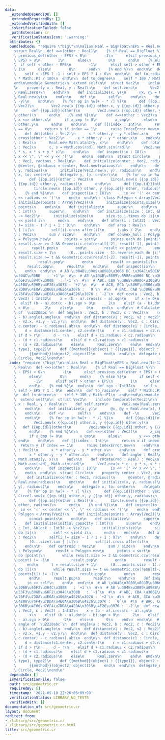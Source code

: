 ```yaml
---
data:
  _extendedDependsOn: []
  _extendedRequiredBy: []
  _extendedVerifiedWith: []
  _isVerificationFailed: false
  _pathExtension: cr
  _verificationStatusIcon: ':warning:'
  attributes: {}
  bundledCode: "require \"big\"\n\nalias Real = BigFloat\nEPS = Real.new(1e-12)\n\n\
    struct Real\n  def <=>(other : Real)\n    {% if Real == BigFloat %}\n      if\
    \ previous_def(other - EPS) < 0\n        -1\n      elsif previous_def(other +\
    \ EPS) > 0\n        1\n      else\n        0\n      end\n    {% else %}\n    \
    \  if self < other - EPS\n        -1\n      elsif self > other + EPS\n       \
    \ 1\n      else\n        0\n      end\n    {% end %}\n  end\n\n  def sgn : Int32\n\
    \    self < -EPS ? -1 : self > EPS ? 1 : 0\n  end\n\n  def to_radian\n    self\
    \ * Math::PI / 180\n  end\n\n  def to_degree\n    self * 180 / Math::PI\n  end\n\
    end\n\nmodule Geometric\n  extend self\n\n  struct Vec2\n    include Comparable(Vec2)\n\
    \n    property x : Real, y : Real\n\n    def self.zero\n      Vec2.new(Real.zero,\
    \ Real.zero)\n    end\n\n    def initialize(x, y)\n      @x, @y = Real.new(x),\
    \ Real.new(y)\n    end\n\n    def +\n      self\n    end\n\n    def -\n      Vec2.new(-x,\
    \ -y)\n    end\n\n    {% for op in %w[+ - * /] %}\n      def {{op.id}}(other :\
    \ Vec2)\n        Vec2.new(x {{op.id}} other.x, y {{op.id}} other.y)\n      end\n\
    \n      def {{op.id}}(other)\n        Vec2.new(x {{op.id}} other, y {{op.id}}\
    \ other)\n      end\n    {% end %}\n\n    def <=>(other : Vec2)\n      x_cmp =\
    \ x <=> other.x\n      if x_cmp != 0\n        x_cmp\n      else\n        y <=>\
    \ other.y\n      end\n    end\n\n    def [](index : Int)\n      return x if index\
    \ == 0\n      return y if index == 1\n      raise IndexError.new\n    end\n\n\
    \    def dot(other : Vec2)\n      x * other.y - y * other.x\n    end\n\n    def\
    \ cross(other : Vec2)\n      x * other.y - y * other.x\n    end\n\n    def angle\
    \ : Real\n      Real.new Math.atan2(y, x)\n    end\n\n    def rotate(rad : Real)\
    \ : Vec2\n      c, s = Math.cos(rad), Math.sin(rad)\n      Vec2.new(x * c - y\
    \ * s, x * s + y * c)\n    end\n\n    def inspect(io : IO)\n      io << '(' <<\
    \ x << \", \" << y << ')'\n    end\n  end\n\n  struct Circle\n    property center\
    \ : Vec2, radious : Real\n\n    def initialize(center : Vec2, radious)\n     \
    \ @center, @radious = center, Real.new(radious)\n    end\n\n    def initialize(x,\
    \ y, radious)\n      initialize(Vec2.new(x, y), radious)\n    end\n\n    delegate\
    \ x, to: center\n    delegate y, to: center\n\n    {% for op in %w[+ - * /] %}\n\
    \      def {{op.id}}(other : Vec2)\n        Circel.new(x {{op.id}} other.x, y\
    \ {{op.id}} other.y, radious)\n      end\n\n      def {{op.id}}(other : Real)\n\
    \        Circle.new(x {{op.id}} other, y {{op.id}} other, radious)\n      end\n\
    \    {% end %}\n\n    def inspect(io : IO)\n      io << '(' << center << \", \"\
    \ << radious << ')'\n    end\n  end\n\n  class Polygon < Array(Vec2)\n    def\
    \ initialize(points : Array(Vec2))\n      initialize(points.size)\n      concat\
    \ points\n    end\n\n    def initialize\n      super\n    end\n\n    def initialize(initial_capacity\
    \ : Int)\n      super\n    end\n\n    def initialize(size : Int, &block : Int32\
    \ -> Vec2)\n      initialize(size)\n      size.to_i.times do |i|\n        self\
    \ << yield i\n      end\n    end\n\n    def after(i : Int32) : Vec2\n      self[i\
    \ != size - 1 ? i + 1 : 0]\n    end\n\n    def area : Real\n      (0...size).sum\
    \ { |i|\n        self[i].cross after(i)\n      }.abs / 2\n    end\n\n    def centroid\
    \ : Vec2\n      sum / size\n    end\n\n    def convex_hull : Polygon\n      result\
    \ = Polygon.new\n      points = sort\n      points.each do |point|\n        while\
    \ result.size >= 2 && Geometric.ccw(result[-2], result[-1], point) != -1\n   \
    \       result.pop\n        end\n        result << point\n      end\n      t =\
    \ result.size + 1\n      (0...points.size - 1).reverse_each do |i|\n        while\
    \ result.size >= t && Geometric.ccw(result[-2], result[-1], points[i]) != -1\n\
    \          result.pop\n        end\n        result << points[i]\n      end\n \
    \     result.pop\n      result\n    end\n\n    def inspect(io)\n      io << self\n\
    \    end\n  end\n\n  # AB \u304B\u3089\u898B\u3066 BC \u304C\u5DE6\u306B\u66F2\
    \u304C\u308B   : `+1`\n  #\n  # AB \u304B\u3089\u898B\u3066 BC \u304C\u53F3\u306B\
    \u66F2\u304C\u308B   : `-1`\n  #\n  # ABC, CBA \u306E\u9806\u306B\u4E00\u76F4\u7DDA\
    \u4E0A\u306B\u4E26\u3076 : `+2`\n  #\n  # ACB, BCA \u306E\u9806\u306B\u4E00\u76F4\
    \u7DDA\u4E0A\u306B\u4E26\u3076 :  `0`\n  #\n  # BAC, CAB \u306E\u9806\u306B\u4E00\
    \u76F4\u7DDA\u4E0A\u306B\u4E26\u3076 : `-2`\n  def ccw(a : Vec2, b : Vec2, c :\
    \ Vec2) : Int32\n    x = (b - a).cross(c - a).sgn\n    if x != 0\n      x\n  \
    \  elsif (b - a).dot(c - b).sgn > 0\n      2\n    elsif (a - b).dot(c - a).sgn\
    \ > 0\n      -2\n    else\n      0\n    end\n  end\n\n  # Calclates the angle\
    \ of `\u2220abc`\n  def angle(a : Vec2, b : Vec2, c : Vec2)\n    (c - b).rotate(-(a\
    \ - b).angle).angle\n  end\n\n  def distance(v1 : Vec2, v2 : Vec2)\n    Math.hypot(v1.x\
    \ - v2.x, v1.y - v2.y)\n  end\n\n  def distance(v : Vec2, c : Circle)\n    (distance(v,\
    \ c.center) - c.radious).abs\n  end\n\n  def distance(c1 : Circle, c2 : Circle)\n\
    \    d = distance(c1.center, c2.center)\n    r = c1.radious + c2.radious\n   \
    \ if d > r\n      d - r\n    elsif d + c1.radious < c2.radious\n      c2.radious\
    \ - (d + c1.radious)\n    elsif d + c2.radious < c1.radious\n      c1.radious\
    \ - (d + c2.radious)\n    else\n      Real.zero\n    end\n  end\n\n  macro delegate_method(method,\
    \ type1, type2)\n    def {{method}}(object1 : {{type1}}, object2 : {{type2}})\n\
    \      {{method}}(object2, object1)\n    end\n  end\n\n  delegate_method(distance,\
    \ Circle, Vec2)\nend\n"
  code: "require \"big\"\n\nalias Real = BigFloat\nEPS = Real.new(1e-12)\n\nstruct\
    \ Real\n  def <=>(other : Real)\n    {% if Real == BigFloat %}\n      if previous_def(other\
    \ - EPS) < 0\n        -1\n      elsif previous_def(other + EPS) > 0\n        1\n\
    \      else\n        0\n      end\n    {% else %}\n      if self < other - EPS\n\
    \        -1\n      elsif self > other + EPS\n        1\n      else\n        0\n\
    \      end\n    {% end %}\n  end\n\n  def sgn : Int32\n    self < -EPS ? -1 :\
    \ self > EPS ? 1 : 0\n  end\n\n  def to_radian\n    self * Math::PI / 180\n  end\n\
    \n  def to_degree\n    self * 180 / Math::PI\n  end\nend\n\nmodule Geometric\n\
    \  extend self\n\n  struct Vec2\n    include Comparable(Vec2)\n\n    property\
    \ x : Real, y : Real\n\n    def self.zero\n      Vec2.new(Real.zero, Real.zero)\n\
    \    end\n\n    def initialize(x, y)\n      @x, @y = Real.new(x), Real.new(y)\n\
    \    end\n\n    def +\n      self\n    end\n\n    def -\n      Vec2.new(-x, -y)\n\
    \    end\n\n    {% for op in %w[+ - * /] %}\n      def {{op.id}}(other : Vec2)\n\
    \        Vec2.new(x {{op.id}} other.x, y {{op.id}} other.y)\n      end\n\n   \
    \   def {{op.id}}(other)\n        Vec2.new(x {{op.id}} other, y {{op.id}} other)\n\
    \      end\n    {% end %}\n\n    def <=>(other : Vec2)\n      x_cmp = x <=> other.x\n\
    \      if x_cmp != 0\n        x_cmp\n      else\n        y <=> other.y\n     \
    \ end\n    end\n\n    def [](index : Int)\n      return x if index == 0\n    \
    \  return y if index == 1\n      raise IndexError.new\n    end\n\n    def dot(other\
    \ : Vec2)\n      x * other.y - y * other.x\n    end\n\n    def cross(other : Vec2)\n\
    \      x * other.y - y * other.x\n    end\n\n    def angle : Real\n      Real.new\
    \ Math.atan2(y, x)\n    end\n\n    def rotate(rad : Real) : Vec2\n      c, s =\
    \ Math.cos(rad), Math.sin(rad)\n      Vec2.new(x * c - y * s, x * s + y * c)\n\
    \    end\n\n    def inspect(io : IO)\n      io << '(' << x << \", \" << y << ')'\n\
    \    end\n  end\n\n  struct Circle\n    property center : Vec2, radious : Real\n\
    \n    def initialize(center : Vec2, radious)\n      @center, @radious = center,\
    \ Real.new(radious)\n    end\n\n    def initialize(x, y, radious)\n      initialize(Vec2.new(x,\
    \ y), radious)\n    end\n\n    delegate x, to: center\n    delegate y, to: center\n\
    \n    {% for op in %w[+ - * /] %}\n      def {{op.id}}(other : Vec2)\n       \
    \ Circel.new(x {{op.id}} other.x, y {{op.id}} other.y, radious)\n      end\n\n\
    \      def {{op.id}}(other : Real)\n        Circle.new(x {{op.id}} other, y {{op.id}}\
    \ other, radious)\n      end\n    {% end %}\n\n    def inspect(io : IO)\n    \
    \  io << '(' << center << \", \" << radious << ')'\n    end\n  end\n\n  class\
    \ Polygon < Array(Vec2)\n    def initialize(points : Array(Vec2))\n      initialize(points.size)\n\
    \      concat points\n    end\n\n    def initialize\n      super\n    end\n\n\
    \    def initialize(initial_capacity : Int)\n      super\n    end\n\n    def initialize(size\
    \ : Int, &block : Int32 -> Vec2)\n      initialize(size)\n      size.to_i.times\
    \ do |i|\n        self << yield i\n      end\n    end\n\n    def after(i : Int32)\
    \ : Vec2\n      self[i != size - 1 ? i + 1 : 0]\n    end\n\n    def area : Real\n\
    \      (0...size).sum { |i|\n        self[i].cross after(i)\n      }.abs / 2\n\
    \    end\n\n    def centroid : Vec2\n      sum / size\n    end\n\n    def convex_hull\
    \ : Polygon\n      result = Polygon.new\n      points = sort\n      points.each\
    \ do |point|\n        while result.size >= 2 && Geometric.ccw(result[-2], result[-1],\
    \ point) != -1\n          result.pop\n        end\n        result << point\n \
    \     end\n      t = result.size + 1\n      (0...points.size - 1).reverse_each\
    \ do |i|\n        while result.size >= t && Geometric.ccw(result[-2], result[-1],\
    \ points[i]) != -1\n          result.pop\n        end\n        result << points[i]\n\
    \      end\n      result.pop\n      result\n    end\n\n    def inspect(io)\n \
    \     io << self\n    end\n  end\n\n  # AB \u304B\u3089\u898B\u3066 BC \u304C\u5DE6\
    \u306B\u66F2\u304C\u308B   : `+1`\n  #\n  # AB \u304B\u3089\u898B\u3066 BC \u304C\
    \u53F3\u306B\u66F2\u304C\u308B   : `-1`\n  #\n  # ABC, CBA \u306E\u9806\u306B\u4E00\
    \u76F4\u7DDA\u4E0A\u306B\u4E26\u3076 : `+2`\n  #\n  # ACB, BCA \u306E\u9806\u306B\
    \u4E00\u76F4\u7DDA\u4E0A\u306B\u4E26\u3076 :  `0`\n  #\n  # BAC, CAB \u306E\u9806\
    \u306B\u4E00\u76F4\u7DDA\u4E0A\u306B\u4E26\u3076 : `-2`\n  def ccw(a : Vec2, b\
    \ : Vec2, c : Vec2) : Int32\n    x = (b - a).cross(c - a).sgn\n    if x != 0\n\
    \      x\n    elsif (b - a).dot(c - b).sgn > 0\n      2\n    elsif (a - b).dot(c\
    \ - a).sgn > 0\n      -2\n    else\n      0\n    end\n  end\n\n  # Calclates the\
    \ angle of `\u2220abc`\n  def angle(a : Vec2, b : Vec2, c : Vec2)\n    (c - b).rotate(-(a\
    \ - b).angle).angle\n  end\n\n  def distance(v1 : Vec2, v2 : Vec2)\n    Math.hypot(v1.x\
    \ - v2.x, v1.y - v2.y)\n  end\n\n  def distance(v : Vec2, c : Circle)\n    (distance(v,\
    \ c.center) - c.radious).abs\n  end\n\n  def distance(c1 : Circle, c2 : Circle)\n\
    \    d = distance(c1.center, c2.center)\n    r = c1.radious + c2.radious\n   \
    \ if d > r\n      d - r\n    elsif d + c1.radious < c2.radious\n      c2.radious\
    \ - (d + c1.radious)\n    elsif d + c2.radious < c1.radious\n      c1.radious\
    \ - (d + c2.radious)\n    else\n      Real.zero\n    end\n  end\n\n  macro delegate_method(method,\
    \ type1, type2)\n    def {{method}}(object1 : {{type1}}, object2 : {{type2}})\n\
    \      {{method}}(object2, object1)\n    end\n  end\n\n  delegate_method(distance,\
    \ Circle, Vec2)\nend\n"
  dependsOn: []
  isVerificationFile: false
  path: src/geometric.cr
  requiredBy: []
  timestamp: '2021-09-10 22:26:06+09:00'
  verificationStatus: LIBRARY_NO_TESTS
  verifiedWith: []
documentation_of: src/geometric.cr
layout: document
redirect_from:
- /library/src/geometric.cr
- /library/src/geometric.cr.html
title: src/geometric.cr
---
```

